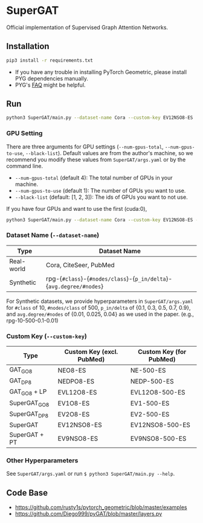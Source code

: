 # SuperGAT
Official implementation of Supervised Graph Attention Networks.

## Installation

```bash
pip3 install -r requirements.txt

```

- If you have any trouble in installing PyTorch Geometric, please install PYG dependencies manually.
- PYG's [FAQ](https://pytorch-geometric.readthedocs.io/en/latest/notes/installation.html#frequently-asked-questions) might be helpful.

## Run

```bash
python3 SuperGAT/main.py --dataset-name Cora --custom-key EV12NSO8-ES

```

### GPU Setting

There are three arguments for GPU settings (`--num-gpus-total`, `--num-gpus-to-use`, `--black-list`).
Default values are from the author's machine, so we recommend you modify these values from `SuperGAT/args.yaml` or by the command line.
- `--num-gpus-total` (default 4): The total number of GPUs in your machine.
- `--num-gpus-to-use` (default 1): The number of GPUs you want to use.
- `--black-list` (default: [1, 2, 3]): The ids of GPUs you want to not use.

If you have four GPUs and want to use the first (cuda:0),
```bash
python3 SuperGAT/main.py --dataset-name Cora --custom-key EV12NSO8-ES --num-gpus-total 4 --black-list 1 2 3

```


### Dataset Name (`--dataset-name`)

| Type       | Dataset Name                                                         |
|------------|----------------------------------------------------------------------|
| Real-world | Cora, CiteSeer, PubMed                                               |
| Synthetic  | rpg-{`#class`}-{`#nodes/class`}-{`p_in/delta`}-{`avg.degree/#nodes`} |

For Synthetic datasets, we provide hyperparameters in `SuperGAT/args.yaml` for `#class` of 10, `#nodes/class` of 500, `p_in/delta` of {0.1, 0.3, 0.5, 0.7, 0.9}, and `avg.degree/#nodes` of {0.01, 0.025, 0.04} as we used in the paper. (e.g., rpg-10-500-0.1-0.01)

### Custom Key (`--custom-key`)

| Type                   | Custom Key (excl. PubMed) | Custom Key (for PubMed) |
|------------------------|---------------------------|-------------------------|
| GAT<sub>GO8</sub>      | NEO8-ES                   | NE-500-ES               |
| GAT<sub>DP8</sub>      | NEDPO8-ES                 | NEDP-500-ES             |
| GAT<sub>GO8</sub> + LP | EVL12O8-ES                | EVL12O8-500-ES          |
| SuperGAT<sub>GO8</sub> | EV1O8-ES                  | EV1-500-ES              |
| SuperGAT<sub>DP8</sub> | EV2O8-ES                  | EV2-500-ES              |
| SuperGAT               | EV12NSO8-ES               | EV12NSO8-500-ES         |
| SuperGAT + PT          | EV9NSO8-ES                | EV9NSO8-500-ES          |


### Other Hyperparameters

See `SuperGAT/args.yaml` or run `$ python3 SuperGAT/main.py --help`.

## Code Base
- https://github.com/rusty1s/pytorch_geometric/blob/master/examples 
- https://github.com/Diego999/pyGAT/blob/master/layers.py